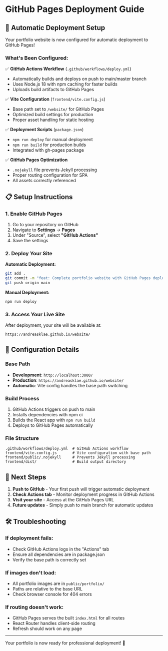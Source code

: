 # GitHub Pages Deployment Guide

## 🚀 Automatic Deployment Setup

Your portfolio website is now configured for automatic deployment to GitHub Pages!

### What's Been Configured:

✅ **GitHub Actions Workflow** (`.github/workflows/deploy.yml`)
- Automatically builds and deploys on push to main/master branch
- Uses Node.js 18 with npm caching for faster builds
- Uploads build artifacts to GitHub Pages

✅ **Vite Configuration** (`frontend/vite.config.js`)
- Base path set to `/website/` for GitHub Pages
- Optimized build settings for production
- Proper asset handling for static hosting

✅ **Deployment Scripts** (`package.json`)
- `npm run deploy` for manual deployment
- `npm run build` for production builds
- Integrated with gh-pages package

✅ **GitHub Pages Optimization**
- `.nojekyll` file prevents Jekyll processing
- Proper routing configuration for SPA
- All assets correctly referenced

## 📋 Setup Instructions

### 1. Enable GitHub Pages

1. Go to your repository on GitHub
2. Navigate to **Settings** → **Pages**
3. Under "Source", select **"GitHub Actions"**
4. Save the settings

### 2. Deploy Your Site

**Automatic Deployment:**
```bash
git add .
git commit -m "feat: Complete portfolio website with GitHub Pages deployment"
git push origin main
```

**Manual Deployment:**
```bash
npm run deploy
```

### 3. Access Your Live Site

After deployment, your site will be available at:
```
https://andreasklae.github.io/website/
```

## 🔧 Configuration Details

### Base Path
- **Development**: `http://localhost:3000/`
- **Production**: `https://andreasklae.github.io/website/`
- **Automatic**: Vite config handles the base path switching

### Build Process
1. GitHub Actions triggers on push to main
2. Installs dependencies with npm ci
3. Builds the React app with `npm run build`
4. Deploys to GitHub Pages automatically

### File Structure
```
.github/workflows/deploy.yml  # GitHub Actions workflow
frontend/vite.config.js       # Vite configuration with base path
frontend/public/.nojekyll     # Prevents Jekyll processing
frontend/dist/                # Build output directory
```

## 🎯 Next Steps

1. **Push to GitHub** - Your first push will trigger automatic deployment
2. **Check Actions tab** - Monitor deployment progress in GitHub Actions
3. **Visit your site** - Access at the GitHub Pages URL
4. **Future updates** - Simply push to main branch for automatic updates

## 🛠 Troubleshooting

### If deployment fails:
- Check GitHub Actions logs in the "Actions" tab
- Ensure all dependencies are in package.json
- Verify the base path is correctly set

### If images don't load:
- All portfolio images are in `public/portfolio/`
- Paths are relative to the base URL
- Check browser console for 404 errors

### If routing doesn't work:
- GitHub Pages serves the built `index.html` for all routes
- React Router handles client-side routing
- Refresh should work on any page

---

Your portfolio is now ready for professional deployment! 🚀
